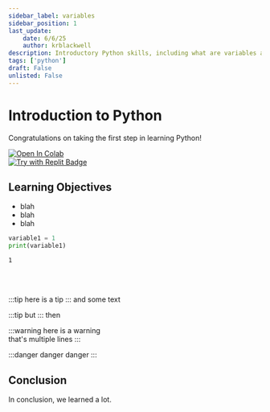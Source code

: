```yaml
---
sidebar_label: variables
sidebar_position: 1
last_update:
    date: 6/6/25
    author: krblackwell
description: Introductory Python skills, including what are variables and variable types.
tags: ['python']
draft: False
unlisted: False
---
```


# Introduction to Python

Congratulations on taking the first step in learning Python!

[![Open In Colab](https://colab.research.google.com/assets/colab-badge.svg)](https://colab.research.google.com/github/krblackwell/krblackwell.github.io/blob/main/notebooks/python/01-foundations/01-python-foundations-variables.ipynb)\
[![Try with Replit Badge](https://replit.com/badge?caption=Try%20with%20Replit)](https://replit.com/)


## Learning Objectives

- blah
- blah
- blah


```python
variable1 = 1
print(variable1)
```

<div class="output-cell">

    1


</div><br></br>

:::tip
here is a tip
:::
and some text

:::tip
but
:::
then

:::warning
here is a warning\
that's multiple lines
:::

:::danger
danger danger
:::

## Conclusion

In conclusion, we learned a lot.
